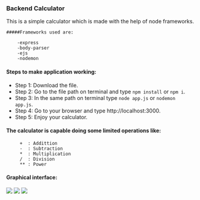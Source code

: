 ### Backend Calculator

This is a simple calculator which is made with the help of node frameworks.

    #####Frameworks used are:

        -express
        -body-parser
        -ejs
        -nodemon

#### Steps to make application working:

* Step 1: Download the file.
* Step 2: Go to the file path on terminal and type ```npm install``` or ```npm i```.
* Step 3: In the same path on terminal type ```node app.js``` or ```nodemon app.js```. 
* Step 4: Go to your browser and type http://localhost:3000.
* Step 5: Enjoy your calculator.

#### The calculator is capable doing some limited operations like:

         +  : Addittion 
         -  : Subtraction
         *  : Multiplication
         /  : Division
         ** : Power


#### Graphical interface:

<img src="./1.png">
<img src="./2.png">
<img src="./3.png">